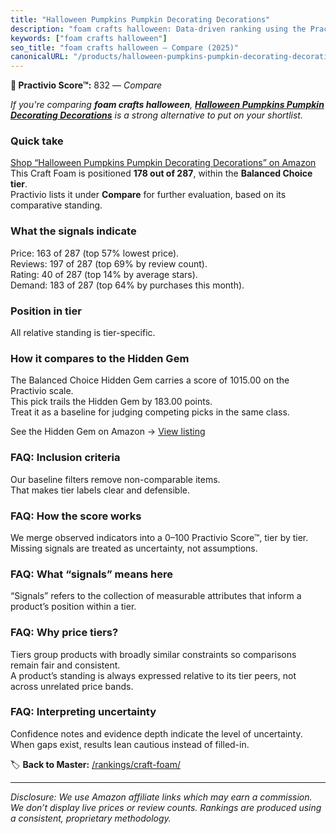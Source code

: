 ```yaml
---
title: "Halloween Pumpkins Pumpkin Decorating Decorations"
description: "foam crafts halloween: Data-driven ranking using the Practivio Score™. Positioned by quality, value, demand, findability, momentum."
keywords: ["foam crafts halloween"]
seo_title: "foam crafts halloween — Compare (2025)"
canonicalURL: "/products/halloween-pumpkins-pumpkin-decorating-decorations-B08D76611L/"
---
```


**🛒 Practivio Score™:** 832 — _Compare_


*If you're comparing **foam crafts halloween**, **[Halloween Pumpkins Pumpkin Decorating Decorations](https://www.amazon.com/dp/B08D76611L?tag=practivio-20)** is a strong alternative to put on your shortlist.*
### Quick take
[Shop “Halloween Pumpkins Pumpkin Decorating Decorations” on Amazon](https://www.amazon.com/dp/B08D76611L?tag=practivio-20)
This Craft Foam is positioned **178 out of 287**, within the **Balanced Choice tier**.  
Practivio lists it under **Compare** for further evaluation, based on its comparative standing.

### What the signals indicate
Price: 163 of 287 (top 57% lowest price).  
Reviews: 197 of 287 (top 69% by review count).  
Rating: 40 of 287 (top 14% by average stars).  
Demand: 183 of 287 (top 64% by purchases this month).

### Position in tier
All relative standing is tier-specific.

### How it compares to the Hidden Gem
The Balanced Choice Hidden Gem carries a score of 1015.00 on the Practivio scale.  
This pick trails the Hidden Gem by 183.00 points.  
Treat it as a baseline for judging competing picks in the same class.  

See the Hidden Gem on Amazon → [View listing](https://www.amazon.com/dp/B0927HTJ6B?tag=practivio-20)

### FAQ: Inclusion criteria
Our baseline filters remove non-comparable items.  
That makes tier labels clear and defensible.

### FAQ: How the score works
We merge observed indicators into a 0–100 Practivio Score™, tier by tier.  
Missing signals are treated as uncertainty, not assumptions.

### FAQ: What “signals” means here
“Signals” refers to the collection of measurable attributes that inform a product’s position within a tier.

### FAQ: Why price tiers?
Tiers group products with broadly similar constraints so comparisons remain fair and consistent.  
A product’s standing is always expressed relative to its tier peers, not across unrelated price bands.

### FAQ: Interpreting uncertainty
Confidence notes and evidence depth indicate the level of uncertainty.  
When gaps exist, results lean cautious instead of filled-in.

<!-- Missing template for Compare/CompareWithinPriceClass -->


🏷️ **Back to Master:** [/rankings/craft-foam/](/rankings/craft-foam/)

---
_Disclosure: We use Amazon affiliate links which may earn a commission. We don’t display live prices or review counts. Rankings are produced using a consistent, proprietary methodology._

